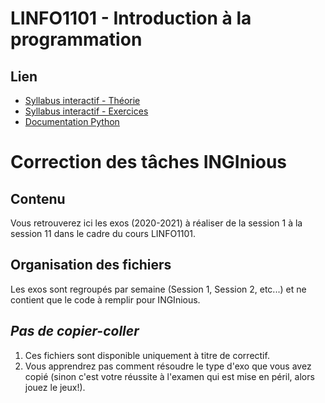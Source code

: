 # LINFO1101 - Introduction à la programmation

## Lien 

* [Syllabus interactif - Théorie](https://syllabus-interactif.info.ucl.ac.be/index/info1-theory)
* [Syllabus interactif - Exercices](https://syllabus-interactif.info.ucl.ac.be/index/info1-exercises)
* [Documentation Python](https://docs.python.org/3/)

# Correction des tâches INGInious

## Contenu
Vous retrouverez ici les exos (2020-2021) à réaliser de la session 1 à la session 11 dans le cadre du cours 
LINFO1101.

## Organisation des fichiers

Les exos sont regroupés par semaine (Session 1, Session 2, etc...) et ne contient que le code à remplir pour INGInious.


## *Pas de copier-coller*

1. Ces fichiers sont disponible uniquement à titre de correctif.
2. Vous apprendrez pas comment résoudre le type d'exo que vous avez copié (sinon c'est votre réussite à l'examen qui est mise en péril, alors jouez le jeux!).
